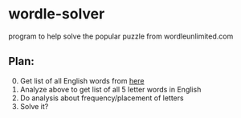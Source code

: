 # wordle-solver
program to help solve the popular puzzle from wordleunlimited.com

## Plan:
0. Get list of all English words from [here](https://github.com/dwyl/english-words)
1. Analyze above to get list of all 5 letter words in English
2. Do analysis about frequency/placement of letters
3. Solve it?
